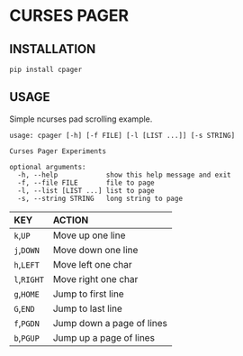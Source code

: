 # CURSES PAGER

## INSTALLATION

`pip install cpager`

## USAGE

Simple ncurses pad scrolling example.

``` text
usage: cpager [-h] [-f FILE] [-l [LIST ...]] [-s STRING]

Curses Pager Experiments

optional arguments:
  -h, --help            show this help message and exit
  -f, --file FILE       file to page
  -l, --list [LIST ...] list to page
  -s, --string STRING   long string to page
```

| **KEY**     | **ACTION**                |
|:------------|:--------------------------|
| `k`,`UP`    | Move up one line          |
| `j`,`DOWN`  | Move down one line        |
| `h`,`LEFT`  | Move left one char        |
| `l`,`RIGHT` | Move right one char       |
| `g`,`HOME`  | Jump to first line        |
| `G`,`END`   | Jump to last line         |
| `f`,`PGDN`  | Jump down a page of lines |
| `b`,`PGUP`  | Jump up a page of lines   |
